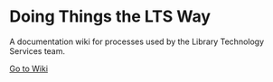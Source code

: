 # Doing Things the LTS Way
A documentation wiki for processes used by the Library Technology Services team.

[Go to Wiki](https://github.com/upenn-libraries/Doing-Things-the-LTS-Way/wiki)
